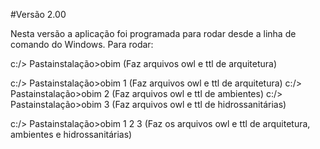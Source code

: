 #Versão 2.00 

Nesta versão a aplicação foi programada para rodar desde a linha de comando do Windows.
Para rodar:

c:/> Pastainstalação>obim (Faz arquivos owl e ttl de arquitetura)

c:/> Pastainstalação>obim 1 (Faz arquivos owl e ttl de arquitetura) c:/> Pastainstalação>obim 2 (Faz arquivos owl e ttl de ambientes) c:/> Pastainstalação>obim 3 (Faz arquivos owl e ttl de hidrossanitárias)

c:/> Pastainstalação>obim 1 2 3 (Faz os arquivos owl e ttl de arquitetura, ambientes e hidrossanitárias)

